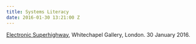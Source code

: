 ```yaml
---
title: Systems Literacy
date: 2016-01-30 13:21:00 Z
---
```


[Electronic Superhighway,](http://www.whitechapelgallery.org/events/12638/) Whitechapel Gallery, London. 30 January 2016.